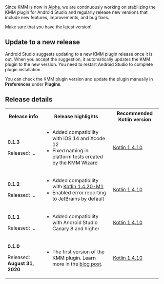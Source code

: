 [//]: # (title: What's new in the KMM plugin)
[//]: # (auxiliary-id: Whats_new_in_KMM_plugin)

Since KMM is now in [Alpha](kmm-evolution.md), we are continuously working on stabilizing the KMM plugin for Android Studio and regularly release new versions 
that include new features, improvements, and bug fixes. 

Make sure that you have the latest version!

## Update to a new release

Android Studio suggests updating to a new KMM plugin release once it is out. When you accept the suggestion, it automatically updates the KMM plugin to the new version. 
You need to restart Android Studio to complete plugin installation.

You can check the KMM plugin version and update the plugin manually in **Preferences** under **Plugins**.

## Release details

<table> 
<tr>
<th>
Release info
</th>
<th>
Release highlights
</th>
<th>
Recommended Kotlin version
</th>
</tr>
<tr>
<td>

**0.1.3**

Released: ...

</td>
<td>

* Added compatibility with iOS 14 and Xcode 12
* Fixed naming in platform tests created by the KMM Wizard

</td>
<td>

[Kotlin 1.4.10](https://kotlinlang.org/releases.html#release-details)

</td>
</tr>
<tr>
<td>

**0.1.2**

Released: ...

</td>
<td>

 * Added compatibility with [Kotlin 1.4.20-M1](https://kotlinlang.org/eap/#build-details)
 * Enabled error reporting to JetBrains by default

</td>
<td>

[Kotlin 1.4.10](https://kotlinlang.org/releases.html#release-details)

</td>
</tr>

<tr>
<td>

**0.1.1**

Released: ...

</td>
<td>

* Added compatibility with Android Studio Canary 8 and higher

</td>
<td>

[Kotlin 1.4.10](https://kotlinlang.org/releases.html#release-details)

</td>
</tr>
<tr>
<td>

**0.1.0**

Released: **August 31, 2020**

</td>
<td>

* The first version of the KMM plugin. Learn more in the [blog post](https://blog.jetbrains.com/kotlin/2020/08/kotlin-multiplatform-mobile-goes-alpha/).

</td>
<td>

[Kotlin 1.4.10](https://kotlinlang.org/releases.html#release-details)

</td>
</tr>

</table>